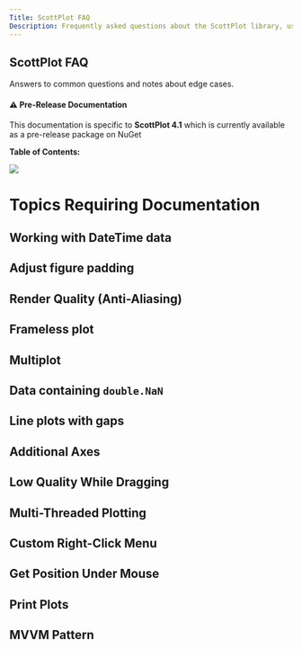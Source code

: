 ```yaml
---
Title: ScottPlot FAQ
Description: Frequently asked questions about the ScottPlot library, user controls, and implementation suggestions.
---
```


## ScottPlot FAQ
Answers to common questions and notes about edge cases.

<div class="alert alert-warning" role="alert">
  <h4 class="alert-heading">⚠️ Pre-Release Documentation</h4>
  This documentation is specific to <strong>ScottPlot 4.1</strong> which is currently available as a pre-release package on NuGet
</div>

**Table of Contents:**

![](TOC)

# Topics Requiring Documentation

## Working with DateTime data
## Adjust figure padding
## Render Quality (Anti-Aliasing)
## Frameless plot
## Multiplot
## Data containing `double.NaN`
## Line plots with gaps
## Additional Axes
## Low Quality While Dragging
## Multi-Threaded Plotting
## Custom Right-Click Menu
## Get Position Under Mouse
## Print Plots
## MVVM Pattern
